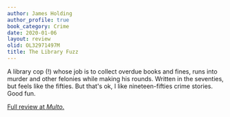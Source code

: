 ```yaml
---
author: James Holding
author_profile: true
book_category: Crime
date: 2020-01-06
layout: review
olid: OL32971497M
title: The Library Fuzz
---
```


A library cop (!) whose job is to collect overdue books and fines, runs into murder and other felonies while making his rounds. Written in the seventies, but feels like the fifties. But that's ok, I like nineteen-fifties crime stories. Good fun.


[Full review at *Multo*.](https://multoghost.wordpress.com/2020/01/06/library-police-a-novel-crime-fiction-genre/)